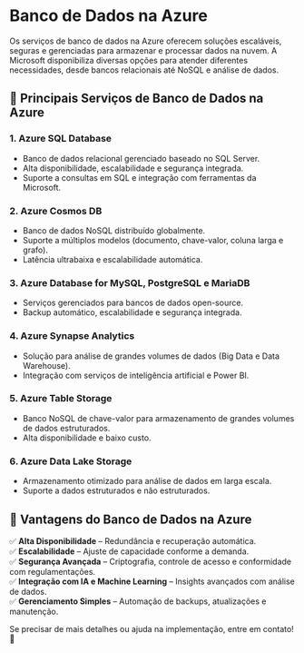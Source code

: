 # Banco de Dados na Azure

Os serviços de banco de dados na Azure oferecem soluções escaláveis, seguras e gerenciadas para armazenar e processar dados na nuvem. A Microsoft disponibiliza diversas opções para atender diferentes necessidades, desde bancos relacionais até NoSQL e análise de dados.

## 📌 Principais Serviços de Banco de Dados na Azure

### 1. Azure SQL Database
- Banco de dados relacional gerenciado baseado no SQL Server.
- Alta disponibilidade, escalabilidade e segurança integrada.
- Suporte a consultas em SQL e integração com ferramentas da Microsoft.

### 2. Azure Cosmos DB
- Banco de dados NoSQL distribuído globalmente.
- Suporte a múltiplos modelos (documento, chave-valor, coluna larga e grafo).
- Latência ultrabaixa e escalabilidade automática.

### 3. Azure Database for MySQL, PostgreSQL e MariaDB
- Serviços gerenciados para bancos de dados open-source.
- Backup automático, escalabilidade e segurança integrada.

### 4. Azure Synapse Analytics
- Solução para análise de grandes volumes de dados (Big Data e Data Warehouse).
- Integração com serviços de inteligência artificial e Power BI.

### 5. Azure Table Storage
- Banco NoSQL de chave-valor para armazenamento de grandes volumes de dados estruturados.
- Alta disponibilidade e baixo custo.

### 6. Azure Data Lake Storage
- Armazenamento otimizado para análise de dados em larga escala.
- Suporte a dados estruturados e não estruturados.

## 🎯 Vantagens do Banco de Dados na Azure
✅ **Alta Disponibilidade** – Redundância e recuperação automática.  
✅ **Escalabilidade** – Ajuste de capacidade conforme a demanda.  
✅ **Segurança Avançada** – Criptografia, controle de acesso e conformidade com regulamentações.  
✅ **Integração com IA e Machine Learning** – Insights avançados com análise de dados.  
✅ **Gerenciamento Simples** – Automação de backups, atualizações e manutenção.  

Se precisar de mais detalhes ou ajuda na implementação, entre em contato! 🚀
